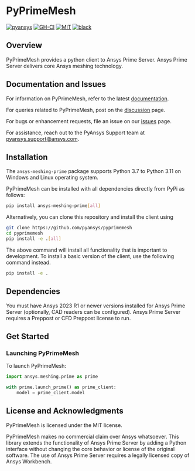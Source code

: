 # PyPrimeMesh

[![pyansys](https://img.shields.io/badge/Py-Ansys-ffc107.svg?logo=data:image/png;base64,iVBORw0KGgoAAAANSUhEUgAAABAAAAAQCAIAAACQkWg2AAABDklEQVQ4jWNgoDfg5mD8vE7q/3bpVyskbW0sMRUwofHD7Dh5OBkZGBgW7/3W2tZpa2tLQEOyOzeEsfumlK2tbVpaGj4N6jIs1lpsDAwMJ278sveMY2BgCA0NFRISwqkhyQ1q/Nyd3zg4OBgYGNjZ2ePi4rB5loGBhZnhxTLJ/9ulv26Q4uVk1NXV/f///////69du4Zdg78lx//t0v+3S88rFISInD59GqIH2esIJ8G9O2/XVwhjzpw5EAam1xkkBJn/bJX+v1365hxxuCAfH9+3b9/+////48cPuNehNsS7cDEzMTAwMMzb+Q2u4dOnT2vWrMHu9ZtzxP9vl/69RVpCkBlZ3N7enoDXBwEAAA+YYitOilMVAAAAAElFTkSuQmCC)](https://docs.pyansys.com/)
[![GH-CI](https://github.com/pyansys/pyprimemesh/actions/workflows/ci_cd.yml/badge.svg)](https://github.com/pyansys/pyprimemesh/actions/workflows/ci_cd.yml)
[![MIT](https://img.shields.io/badge/License-MIT-yellow.svg)](https://opensource.org/licenses/MIT)
[![black](https://img.shields.io/badge/code%20style-black-000000.svg?style=flat)](https://github.com/psf/black)

## Overview

PyPrimeMesh provides a python client to Ansys Prime Server. Ansys Prime Server delivers core Ansys meshing technology.

## Documentation and Issues

For information on PyPrimeMesh, refer to the latest [documentation](
https://prime.docs.pyansys.com).

For queries related to PyPrimeMesh, post on the [discussion](
https://github.com/pyansys/pyprimemesh/discussions) page. 

For bugs or enhancement requests, file an issue on our [issues](
https://github.com/pyansys/pyprimemesh/issues) page. 

For assistance, reach out to the PyAnsys
Support team at [pyansys.support@ansys.com](mailto:pyansys.support@ansys.com).

## Installation

The `ansys-meshing-prime` package supports Python 3.7 to Python 3.11 on Windows and Linux
operating system.

PyPrimeMesh can be installed with all dependencies directly from PyPi as follows:

```bash
pip install ansys-meshing-prime[all]
```

Alternatively, you can clone this repository and install the client using

```bash
git clone https://github.com/pyansys/pyprimemesh
cd pyprimemesh
pip install -e .[all]
```

The above command will install all functionality that is important to development.
To install a basic version of the client, use the following command instead.

```bash
pip install -e .
```

## Dependencies

You must have Ansys 2023 R1 or newer versions installed for Ansys Prime Server (optionally, CAD readers can be configured).  Ansys Prime Server requires a Preppost or CFD Preppost license to run.

## Get Started

### Launching PyPrimeMesh

To launch PyPrimeMesh:

```python
import ansys.meshing.prime as prime

with prime.launch_prime() as prime_client:
    model = prime_client.model
```

## License and Acknowledgments

PyPrimeMesh is licensed under the MIT license.

PyPrimeMesh makes no commercial claim over Ansys whatsoever. This library extends the functionality of
Ansys Prime Server by adding a Python interface without changing the core behavior or license
of the original software. The use of Ansys Prime Server requires a legally licensed copy of Ansys
Workbench.
